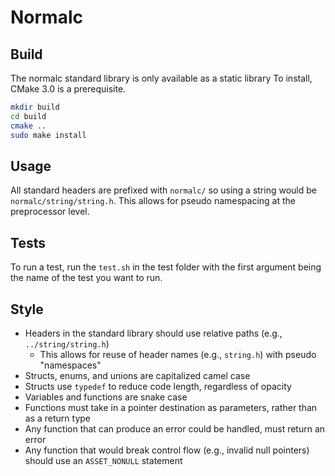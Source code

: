 # Normalc

## Build

The normalc standard library is only available as a static library
To install, CMake 3.0 is a prerequisite.

```bash
mkdir build
cd build
cmake ..
sudo make install
```

## Usage

All standard headers are prefixed with `normalc/` so using a string would be
`normalc/string/string.h`. This allows for pseudo namespacing at the
preprocessor level.

## Tests

To run a test, run the `test.sh` in the test folder with the first argument
being the name of the test you want to run.

## Style

- Headers in the standard library should use relative paths (e.g., `../string/string.h`)
    - This allows for reuse of header names (e.g., `string.h`) with pseudo "namespaces"
- Structs, enums, and unions are capitalized camel case
- Structs use `typedef` to reduce code length, regardless of opacity
- Variables and functions are snake case
- Functions must take in a pointer destination as parameters, rather than as a return type
- Any function that can produce an error could be handled, must return an error
- Any function that would break control flow (e.g., invalid null pointers) should use an `ASSET_NONULL` statement
